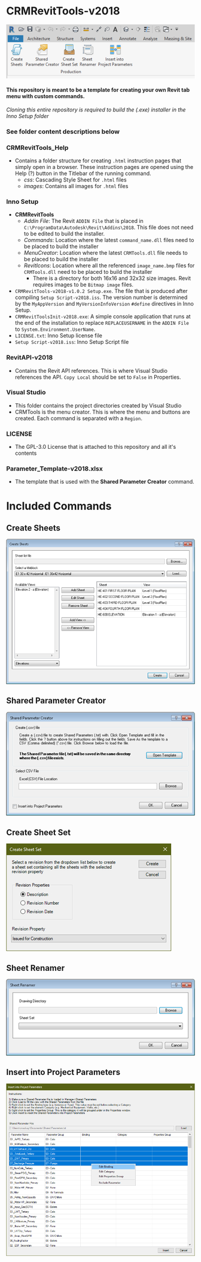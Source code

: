 # CRMRevitTools-v2018

![Ribbon](CRMRevitTools_Help/ribbon.png?raw=true "Ribbon")

#### This repository is meant to be a template for creating your own Revit tab menu with custom commands.
*Cloning this entire repository is required to build the (.exe) installer in the Inno Setup folder*
### See folder content descriptions below

### CRMRevitTools_Help
* Contains a folder structure for creating `.html` instruction pages that simply open in a browser. These instruction pages are opened using the Help (?) button in the Titlebar of the running command.
  * *css*: Cascading Style Sheet for `.html` files
  *  *images*: Contains all images for `.html` files

### Inno Setup
 * **CRMRevitTools**
   * *Addin File*: The Revit `ADDIN File` that is placed in `C:\ProgramData\Autodesk\Revit\Addins\2018`. This file does not need to be edited to build the installer.
   * *Commands*: Location where the latest `command_name.dll` files need to be placed to build the installer
   * *MenuCreator*: Location where the latest `CRMTools.dll` file needs to be placed to build the installer
   * *RevitIcons*: Location where all the referenced `image_name.bmp` files for `CRMTools.dll` need to be placed to build the installer 
     * There is a directory for both 16x16 and 32x32 size images. Revit requires images to be `Bitmap image` files.
 * `CRMRevitTools-v2018-v1.0.2 Setup.exe`. The file that is produced after compiling `Setup Script-v2018.iss`. The version number is determined by the `MyAppVersion` and `MyVersionInfoVersion` `#define` directives in Inno Setup.
 * `CRMRevitToolsInit-v2018.exe`: A simple console application that runs at the end of the installation to replace `REPLACEUSERNAME` in the `ADDIN File` to `System.Environment.UserName`.
 * `LICENSE.txt`: Inno Setup license file
 * `Setup Script-v2018.iss`: Inno Setup Script file

### RevitAPI-v2018
 * Contains the Revit API references. This is where Visual Studio references the API. `Copy Local` should be set to `False` in Properties.

### Visual Studio
 * This folder contains the project directories created by Visual Studio
 * CRMTools is the menu creator. This is where the menu and buttons are created. Each command is separated with a `Region`.

### LICENSE
 * The GPL-3.0 License that is attached to this repository and all it's contents

### Parameter_Template-v2018.xlsx
 * The template that is used with the **Shared Parameter Creator** command.

# Included Commands
## Create Sheets
![CreateSheets](CRMRevitTools_Help/images/create_revit_sheets/main_form.png?raw=true "CreateSheets")
## Shared Parameter Creator
![SharedParameterCreator](CRMRevitTools_Help/images/shared_parameter_creator/main_form.png?raw=true "SharedParameterCreator")
## Create Sheet Set
![CreateSheetSet](CRMRevitTools_Help/create_sheet_set.png?raw=true "CreateSheetSet")
## Sheet Renamer
![SheetRenamer](CRMRevitTools_Help/images/sheet_renamer/main_form.png?raw=true "SheetRenamer")
## Insert into Project Parameters
![InsertIntoProjectParameters](CRMRevitTools_Help/project_parameters.png?raw=true "InsertIntoProjectParameters")
